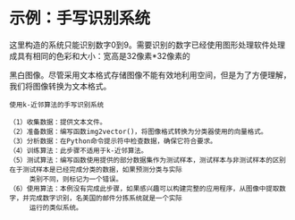 # 示例：手写识别系统

这里构造的系统只能识别数字0到9。需要识别的数字已经使用图形处理软件处理成具有相同的色彩和大小：宽高是32像素\*32像素的

黑白图像。尽管采用文本格式存储图像不能有效地利用空间，但是为了方便理解，我们将图像转换为文本格式。

```
使用k-近邻算法的手写识别系统

（1）收集数据：提供文本文件。
（2）准备数据：编写函数img2vector()，将图像格式转换为分类器使用的向量格式。
（3）分析数据：在Python命令提示符中检查数据，确保它符合要求。
（4）训练算法：此步骤不适用于k-近邻算法。
（5）测试算法：编写函数使用提供的部分数据集作为测试样本，测试样本与非测试样本的区别在于测试样本是已经完成分类的数据，如果预测分类与实际
     类别不同，则标记为一个错误。
（6）使用算法：本例没有完成此步骤，如果感兴趣可以构建完整的应用程序，从图像中提取数字，并完成数字识别，名美国的邮件分拣系统就是一个实际
     运行的类似系统。
```



